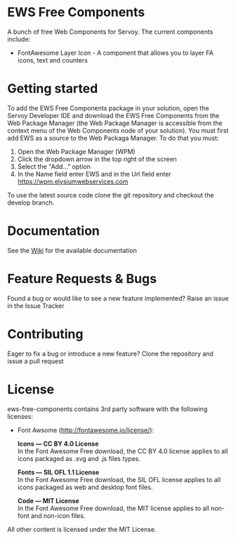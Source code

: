 # EWS Free Components
A bunch of free Web Components for Servoy. The current components include:

* FontAwesome Layer Icon  - A component that allows you to layer FA icons, text and counters

# Getting started

To add the EWS Free Components package in your solution, open the Servoy Developer IDE and download the EWS Free Components from the Web Package Manager (the Web Package Manager is accessible from the context menu of the Web Components node of your solution). You must first add EWS as a source to the Web Packaga Manager. To do that you must:

1. Open the Web Package Manager (WPM)
2. Click the dropdown arrow in the top right of the screen
3. Select the "Add..." option
4. In the Name field enter EWS and in the Url field enter https://wpm.elysiumwebservices.com

To use the latest source code clone the git repository and checkout the develop branch. 

# Documentation

See the [Wiki](https://github.com/SteveHawes/ews-free-components/wiki) for the available documentation

# Feature Requests & Bugs

Found a bug or would like to see a new feature implemented? Raise an issue in the Issue Tracker

# Contributing

Eager to fix a bug or introduce a new feature? Clone the repository and issue a pull request

# License

ews-free-components contains 3rd party software with the following licenses:

*   Font Awsome (<http://fontawesome.io/license/>):

    **Icons — CC BY 4.0 License**  
    In the Font Awesome Free download, the CC BY 4.0 license applies to all icons packaged as .svg and .js files types.
    
    **Fonts — SIL OFL 1.1 License**  
    In the Font Awesome Free download, the SIL OFL license applies to all icons packaged as web and desktop font files.
    
    **Code — MIT License**  
    In the Font Awesome Free download, the MIT license applies to all non-font and non-icon files.

All other content is licensed under the MIT License.
